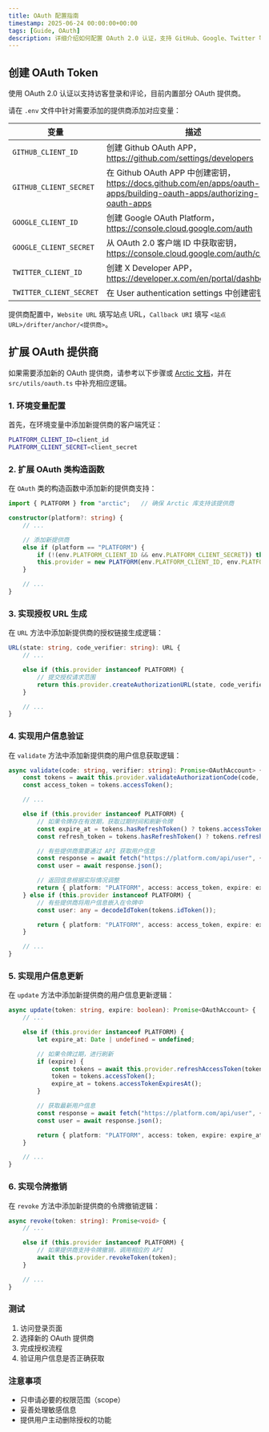```yaml
---
title: OAuth 配置指南
timestamp: 2025-06-24 00:00:00+00:00
tags: [Guide, OAuth]
description: 详细介绍如何配置 OAuth 2.0 认证，支持 GitHub、Google、Twitter 等多种提供商的集成设置指南。
---
```


## 创建 OAuth Token

使用 OAuth 2.0 认证以支持访客登录和评论，目前内置部分 OAuth 提供商。

请在 `.env` 文件中针对需要添加的提供商添加对应变量：

| 变量 | 描述 |
| - | - |
| `GITHUB_CLIENT_ID` | 创建 Github OAuth APP，https://github.com/settings/developers |
| `GITHUB_CLIENT_SECRET` | 在 Github OAuth APP 中创建密钥，https://docs.github.com/en/apps/oauth-apps/building-oauth-apps/authorizing-oauth-apps |
| `GOOGLE_CLIENT_ID` | 创建 Google OAuth Platform，https://console.cloud.google.com/auth |
| `GOOGLE_CLIENT_SECRET` | 从 OAuth 2.0 客户端 ID 中获取密钥，https://console.cloud.google.com/auth/clients |
| `TWITTER_CLIENT_ID` | 创建 X Developer APP，https://developer.x.com/en/portal/dashboard |
| `TWITTER_CLIENT_SECRET` | 在 User authentication settings 中创建密钥 |

提供商配置中，`Website URL` 填写站点 URL，`Callback URI` 填写 `<站点 URL>/drifter/anchor/<提供商>`。

## 扩展 OAuth 提供商

如果需要添加新的 OAuth 提供商，请参考以下步骤或 [Arctic 文档](https://arcticjs.dev/)，并在 `src/utils/oauth.ts` 中补充相应逻辑。

### 1. 环境变量配置

首先，在环境变量中添加新提供商的客户端凭证：

```sh
PLATFORM_CLIENT_ID=client_id
PLATFORM_CLIENT_SECRET=client_secret
```

### 2. 扩展 OAuth 类构造函数

在 `OAuth` 类的构造函数中添加新的提供商支持：

```ts
import { PLATFORM } from "arctic";   // 确保 Arctic 库支持该提供商

constructor(platform?: string) {
    // ...

    // 添加新提供商
    else if (platform == "PLATFORM") {
        if (!(env.PLATFORM_CLIENT_ID && env.PLATFORM_CLIENT_SECRET)) throw new Error("Missing Environment Variables");
        this.provider = new PLATFORM(env.PLATFORM_CLIENT_ID, env.PLATFORM_CLIENT_SECRET, `${REDIRECT_URI}/PLATFORM`);
    }

    // ...
}
```

### 3. 实现授权 URL 生成

在 `URL` 方法中添加新提供商的授权链接生成逻辑：

```ts
URL(state: string, code_verifier: string): URL {
    // ...

    else if (this.provider instanceof PLATFORM) {
        // 提交授权请求范围
        return this.provider.createAuthorizationURL(state, code_verifier, ["identify"]);
    }

    // ...
}
```

### 4. 实现用户信息验证

在 `validate` 方法中添加新提供商的用户信息获取逻辑：

```ts
async validate(code: string, verifier: string): Promise<OAuthAccount> {
    const tokens = await this.provider.validateAuthorizationCode(code, verifier);
    const access_token = tokens.accessToken();

    // ...

    else if (this.provider instanceof PLATFORM) {
        // 如果令牌存在有效期，获取过期时间和刷新令牌
        const expire_at = tokens.hasRefreshToken() ? tokens.accessTokenExpiresAt() : undefined;
        const refresh_token = tokens.hasRefreshToken() ? tokens.refreshToken() : undefined;

        // 有些提供商需要通过 API 获取用户信息
        const response = await fetch("https://platform.com/api/user", { headers: { Authorization: `Bearer ${access_token}`,"User-Agent": USER_AGENT } });
        const user = await response.json();

        // 返回信息根据实际情况调整
        return { platform: "PLATFORM", access: access_token, expire: expire_at, refresh: refresh_token, account: user.id, handle: user.login, name: user.username, description: user.description, image: user.avatar_url };
    } else if (this.provider instanceof PLATFORM) {
        // 有些提供商将用户信息嵌入在令牌中
        const user: any = decodeIdToken(tokens.idToken());

        return { platform: "PLATFORM", access: access_token, expire: expire_at, refresh: refresh_token, account: user.id, handle: user.login, name: user.username, description: user.description, image: user.avatar_url };
    }

    // ...
}
```

### 5. 实现用户信息更新

在 `update` 方法中添加新提供商的用户信息更新逻辑：

```ts
async update(token: string, expire: boolean): Promise<OAuthAccount> {
    // ...

    else if (this.provider instanceof PLATFORM) {
        let expire_at: Date | undefined = undefined;

        // 如果令牌过期，进行刷新
        if (expire) {
            const tokens = await this.provider.refreshAccessToken(token);
            token = tokens.accessToken();
            expire_at = tokens.accessTokenExpiresAt();
        }

        // 获取最新用户信息
        const response = await fetch("https://platform.com/api/user", { headers: { Authorization: `Bearer ${token}`, "User-Agent": USER_AGENT } });
        const user = await response.json();

        return { platform: "PLATFORM", access: token, expire: expire_at, account: user.id, handle: user.login, name: user.username, description: user.description, image: user.avatar_url };
    }

    // ...
}
```

### 6. 实现令牌撤销

在 `revoke` 方法中添加新提供商的令牌撤销逻辑：

```ts
async revoke(token: string): Promise<void> {
    // ...

    else if (this.provider instanceof PLATFORM) {
        // 如果提供商支持令牌撤销，调用相应的 API
        await this.provider.revokeToken(token);
    }

    // ...
}
```

### 测试

1. 访问登录页面
2. 选择新的 OAuth 提供商
3. 完成授权流程
4. 验证用户信息是否正确获取

### 注意事项

- 只申请必要的权限范围（scope）
- 妥善处理敏感信息
- 提供用户主动删除授权的功能
